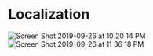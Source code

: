 # Localization
![Screen Shot 2019-09-26 at 10 20 14 PM](https://user-images.githubusercontent.com/53354158/65726989-bbbe6e80-e0b6-11e9-9e04-bb13844f342a.png)
![Screen Shot 2019-09-26 at 11 36 18 PM](https://user-images.githubusercontent.com/53354158/65726990-bbbe6e80-e0b6-11e9-90c0-f34e7c67ccc3.png)

